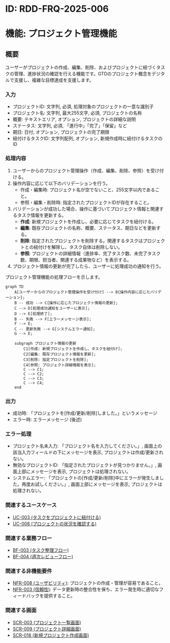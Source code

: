 # ID: RDD-FRQ-2025-006

# 機能: プロジェクト管理機能

## 概要

ユーザーがプロジェクトの作成、編集、削除、およびプロジェクトに紐づくタスクの管理、進捗状況の確認を行える機能です。GTDのプロジェクト概念をデジタルで支援し、複雑な目標達成を支援します。

### 入力

- プロジェクトID: 文字列, 必須, 処理対象のプロジェクトの一意な識別子
- プロジェクト名: 文字列, 最大255文字, 必須, プロジェクトの名称
- 概要: テキストエリア, オプション, プロジェクトの詳細な説明
- ステータス: 文字列, 必須, 「進行中」「完了」「保留」など
- 期日: 日付, オプション, プロジェクトの完了期限
- 紐付けるタスクID: 文字列配列, オプション, 新規作成時に紐付けるタスクのID

### 処理内容

1. ユーザーからのプロジェクト管理操作（作成、編集、削除、参照）を受け付ける。
1. 操作内容に応じて以下のバリデーションを行う。
   - 作成・編集時: プロジェクト名が空でないこと、255文字以内であること。
   - 参照・編集・削除時: 指定されたプロジェクトIDが存在すること。
1. バリデーションが成功した場合、操作に基づいてプロジェクト情報と関連するタスク情報を更新する。
   - **作成**: 新規プロジェクトを作成し、必要に応じてタスクを紐付ける。
   - **編集**: 既存プロジェクトの名称、概要、ステータス、期日などを更新する。
   - **削除**: 指定されたプロジェクトを削除する。関連するタスクはプロジェクトとの紐付けを解除し、タスク自体は削除しない。
   - **参照**: プロジェクトの詳細情報（進捗率、完了タスク数、未完了タスク数、期限、担当者、関連する成果物など）を表示する。
1. プロジェクト情報の更新が完了したら、ユーザーに処理成功の通知を行う。

プロジェクト管理機能の処理フローを示します。

```mermaid
graph TD
    A[ユーザーからのプロジェクト管理操作を受け付け] --> B{操作内容に応じたバリデーション};
    B -- 成功 --> C{操作に応じたプロジェクト情報の更新};
    C --> D[処理成功通知をユーザーに表示];
    D --> E[処理終了];
    B -- 失敗 --> F[エラーメッセージ表示];
    F --> E;
    C -- 更新失敗 --> G[システムエラー通知];
    G --> E;

    subgraph プロジェクト情報の更新
        C1[作成: 新規プロジェクトを作成し、タスクを紐付け];
        C2[編集: 既存プロジェクト情報を更新];
        C3[削除: 指定プロジェクトを削除];
        C4[参照: プロジェクト詳細情報を表示];
        C --> C1;
        C --> C2;
        C --> C3;
        C --> C4;
    end
```

### 出力

- 成功時: 「プロジェクトを[作成/更新/削除]しました。」というメッセージ
- エラー時: エラーメッセージ (後述)

### エラー処理

- プロジェクト名未入力: 「プロジェクト名を入力してください。」, 画面上の該当入力フィールドの下にメッセージを表示, プロジェクトは作成/更新されない。
- 無効なプロジェクトID: 「指定されたプロジェクトが見つかりません。」, 画面上部にメッセージを表示, プロジェクトは処理されない。
- システムエラー: 「プロジェクトの[作成/更新/削除]中にエラーが発生しました。再度お試しください。」, 画面上部にメッセージを表示, プロジェクトは処理されない。

### 関連するユースケース

- [UC-003 (タスクをプロジェクトに紐付ける)](../use-cases/uc-003-link-task-to-project.md)
- [UC-008 (プロジェクトの状況を確認する)](../use-cases/uc-008-check-project-status.md)

### 関連する業務フロー

- [BF-003 (タスク整理フロー)](../business-flows/bf-003-task-organization-flow.md)
- [BF-004 (週次レビューフロー)](../business-flows/bf-004-weekly-review-flow.md)

### 関連する非機能要件

- [NFR-008 (ユーザビリティ)](../non-functional-requirements/nfr-008-usability.md): プロジェクトの作成・管理が容易であること。
- [NFR-003 (信頼性)](../non-functional-requirements/nfr-003-reliability.md): データ更新時の整合性を保ち、エラー発生時に適切なフィードバックを提供すること。

### 関連する画面

- [SCR-003 (プロジェクト一覧画面)](../screens/scr-003-project-list-screen.md)
- [SCR-009 (プロジェクト詳細画面)](../screens/scr-009-project-detail-screen.md)
- [SCR-018 (新規プロジェクト作成画面)](../screens/scr-018-new-project-creation-screen.md)

